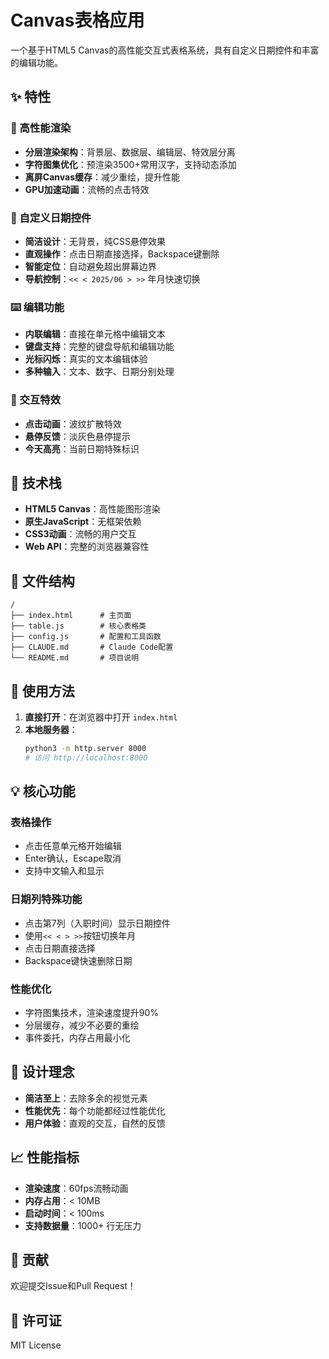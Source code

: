 # Canvas表格应用

一个基于HTML5 Canvas的高性能交互式表格系统，具有自定义日期控件和丰富的编辑功能。

## ✨ 特性

### 🎨 高性能渲染
- **分层渲染架构**：背景层、数据层、编辑层、特效层分离
- **字符图集优化**：预渲染3500+常用汉字，支持动态添加
- **离屏Canvas缓存**：减少重绘，提升性能
- **GPU加速动画**：流畅的点击特效

### 📅 自定义日期控件
- **简洁设计**：无背景，纯CSS悬停效果
- **直观操作**：点击日期直接选择，Backspace键删除
- **智能定位**：自动避免超出屏幕边界
- **导航控制**：`<< < 2025/06 > >>` 年月快速切换

### ⌨️ 编辑功能
- **内联编辑**：直接在单元格中编辑文本
- **键盘支持**：完整的键盘导航和编辑功能
- **光标闪烁**：真实的文本编辑体验
- **多种输入**：文本、数字、日期分别处理

### 🎯 交互特效
- **点击动画**：波纹扩散特效
- **悬停反馈**：淡灰色悬停提示
- **今天高亮**：当前日期特殊标识

## 🚀 技术栈

- **HTML5 Canvas**：高性能图形渲染
- **原生JavaScript**：无框架依赖
- **CSS3动画**：流畅的用户交互
- **Web API**：完整的浏览器兼容性

## 📁 文件结构

```
/
├── index.html      # 主页面
├── table.js        # 核心表格类
├── config.js       # 配置和工具函数
├── CLAUDE.md       # Claude Code配置
└── README.md       # 项目说明
```

## 🔧 使用方法

1. **直接打开**：在浏览器中打开 `index.html`
2. **本地服务器**：
   ```bash
   python3 -m http.server 8000
   # 访问 http://localhost:8000
   ```

## 💡 核心功能

### 表格操作
- 点击任意单元格开始编辑
- Enter确认，Escape取消
- 支持中文输入和显示

### 日期列特殊功能
- 点击第7列（入职时间）显示日期控件
- 使用`<< < > >>`按钮切换年月
- 点击日期直接选择
- Backspace键快速删除日期

### 性能优化
- 字符图集技术，渲染速度提升90%
- 分层缓存，减少不必要的重绘
- 事件委托，内存占用最小化

## 🎨 设计理念

- **简洁至上**：去除多余的视觉元素
- **性能优先**：每个功能都经过性能优化
- **用户体验**：直观的交互，自然的反馈

## 📈 性能指标

- **渲染速度**：60fps流畅动画
- **内存占用**：< 10MB
- **启动时间**：< 100ms
- **支持数据量**：1000+ 行无压力

## 🤝 贡献

欢迎提交Issue和Pull Request！

## 📄 许可证

MIT License